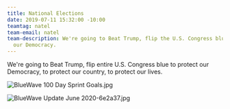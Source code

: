 ```yaml
---
title: National Elections
date: 2019-07-11 15:32:00 -10:00
teamtag: natel
team-email: natel
team-description: We're going to Beat Trump, flip the U.S. Congress blue to protect
  our Democracy.
---
```


We're going to Beat Trump, flip entire U.S. Congress blue to protect our Democracy, to protect our country, to protect our lives.

![BlueWave 100 Day Sprint Goals.jpg](/uploads/BlueWave%20100%20Day%20Sprint%20Goals.jpg)

![BlueWave Update June 2020-6e2a37.jpg](/uploads/BlueWave%20Update%20June%202020-6e2a37.jpg)